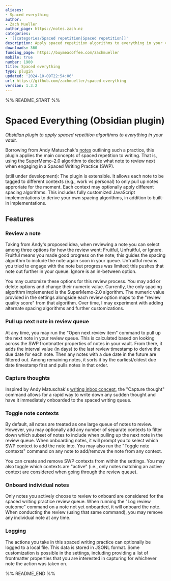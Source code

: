 ```yaml
---
aliases:
- Spaced everything
author:
- Zach Mueller
author_page: https://notes.zach.nz
categories:
- '[[categories/Spaced repetition|Spaced repetition]]'
description: Apply spaced repetition algorithms to everything in your vault.
downloads: 360
funding_page: https://buymeacoffee.com/zachmueller
mobile: true
number: 1900
title: Spaced everything
type: plugin
updated: '2024-10-09T22:54:06'
url: https://github.com/zachmueller/spaced-everything
version: 1.3.2
---
```


%% README_START %%

# Spaced Everything (Obsidian plugin)

_[Obsidian](https://obsidian.md/) plugin to apply spaced repetition algorithms to everything in your vault._

Borrowing from Andy Matuschak's [notes](https://notes.andymatuschak.org/About_these_notes?stackedNotes=zVFGpprS64TzmKGNzGxq9FiCDnAnCPwRU5T&stackedNotes=z5aJUJcSbxuQxzHr2YvaY4cX5TuvLQT7r27Dz&stackedNotes=z8aZybuJJopS5fL7TnPou2JcmCsBUJeqirbBh&stackedNotes=zJ5Yzvba2729XKXivBBZ91J&stackedNotes=zB92WZZ5baBHKZPPbWMbYEv&stackedNotes=zHwr5v9VJGX3MzHyzz4V8wt&stackedNotes=zDXBGEWk7msyonQ2Ngnrf8h&stackedNotes=zSK4LyrCbG9zDrdCWmcovUW&stackedNotes=z4KxfCZPkVEf2R8nayLJZBG) outlining such a practice, this plugin applies the main concepts of spaced repetition to writing. That is, using the SuperMemo-2.0 algorithm to decide what note to review next when engaging in a Spaced Writing Practice (SWP). 

(still under development): The plugin is extensible. It allows each note to be tagged to different contexts (e.g., work vs personal) to only pull up notes approriate for the moment. Each context may optionally apply different spacing algorithms. This includes fully customized JavaScript implementations to derive your own spacing algorithms, in addition to built-in implementations. 

## Features

### Review a note

Taking from Andy's proposed idea, when reviewing a note you can select among three options for how the review went: Fruitful, Unfruitful, or Ignore. Fruitful means you made good progress on the note; this guides the spacing algorithm to include the note again soon in your queue. Unfruitful means you tried to engage with the note but progress was limited; this pushes that note out further in your queue. Ignore is an in-between option.

You may customize these options for this review process. You may add or delete options and change their numeric value. Currently, the only spacing algorithm implemented is the SuperMemo-2.0 algorithm. The numeric value provided in the settings alongside each review option maps to the "review quality score" from that algorithm. Over time, I may experiment with adding alternate spacing algorithms and further customizations.

### Pull up next note in review queue

At any time, you may run the "Open next review item" command to pull up the next note in your review queue. This is calculated based on looking across the SWP frontmatter properties of notes in your vault. From there, it adds the interval value (in days) to the last review timestamp to derive the due date for each note. Then any notes with a due date in the future are filtered out. Among remaining notes, it sorts it by the earliest/oldest due date timestamp first and pulls notes in that order.

### Capture thoughts

Inspired by Andy Matuschak's [writing inbox concept](https://notes.andymatuschak.org/zUP4GuzPF33dWkZPiu9N6V5), the "Capture thought" command allows for a rapid way to write down any sudden thought and have it immediately onboarded to the spaced writing queue.

### Toggle note contexts

By default, all notes are treated as one large queue of notes to review. However, you may optionally add any number of separate contexts to filter down which subset of notes to include when pulling up the next note in the review queue. When onboarding notes, it will prompt you to select which SWP context to add the note into. You may also run the "Toggle note contexts" command on any note to add/remove the note from any context. 

You can create and remove SWP contexts from within the settings. You may also toggle which contexts are "active" (i.e., only notes matching an active context are considered when going through the review queue). 

### Onboard individual notes

Only notes you actively choose to review to onboard are considered for the spaced writing practice review queue. When running the "Log review outcome" command on a note not yet onboarded, it will onboard the note. When conducting the review (using that same command), you may remove any individual note at any time.

### Logging

The actions you take in this spaced writing practice can optionally be logged to a local file. This data is stored in JSONL format. Some customization is possible in the settings, including providing a list of frontmatter properties that you are interested in capturing for whichever note the action was taken on.

%% README_END %%